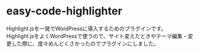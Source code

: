 # easy-code-highlighter
Highlight.jsを一発でWordPressに導入するためのプラグインです。<br/>
Highlight.jsをよくWordPressで使うので、サイト変えたときやテーマ編集・変更した際に、度々めんどくさかったのでプラグインにしました。
